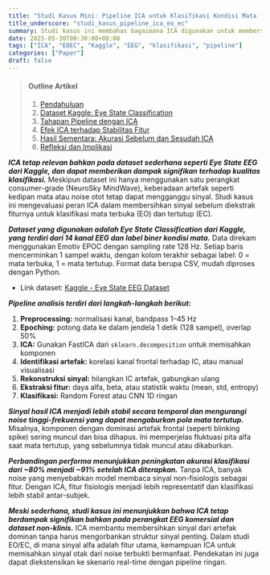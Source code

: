 ```yaml
---
title: "Studi Kasus Mini: Pipeline ICA untuk Klasifikasi Kondisi Mata (EO/EC)"
title_underscore: "studi_kasus_pipeline_ica_eo_ec"
summary: Studi kasus ini membahas bagaimana ICA digunakan untuk membersihkan sinyal EEG dari dataset Kaggle guna meningkatkan akurasi klasifikasi kondisi mata terbuka dan tertutup.
date: 2025-05-30T00:30:00+08:00
tags: ["ICA", "EOEC", "Kaggle", "EEG", "klasifikasi", "pipeline"]
categories: ["Paper"]
draft: false
---
```


> #### Outline Artikel  
> 1. [Pendahuluan](#pendahuluan)  
> 2. [Dataset Kaggle: Eye State Classification](#dataset-kaggle-eye-state-classification)  
> 3. [Tahapan Pipeline dengan ICA](#tahapan-pipeline-dengan-ica)  
> 4. [Efek ICA terhadap Stabilitas Fitur](#efek-ica-terhadap-stabilitas-fitur)  
> 5. [Hasil Sementara: Akurasi Sebelum dan Sesudah ICA](#hasil-sementara-akurasi-sebelum-dan-sesudah-ica)  
> 6. [Refleksi dan Implikasi](#refleksi-dan-implikasi)

<a id="pendahuluan"></a>
***ICA tetap relevan bahkan pada dataset sederhana seperti Eye State EEG dari Kaggle, dan dapat memberikan dampak signifikan terhadap kualitas klasifikasi.*** Meskipun dataset ini hanya menggunakan satu perangkat consumer-grade (NeuroSky MindWave), keberadaan artefak seperti kedipan mata atau noise otot tetap dapat mengganggu sinyal. Studi kasus ini mengevaluasi peran ICA dalam membersihkan sinyal sebelum diekstrak fiturnya untuk klasifikasi mata terbuka (EO) dan tertutup (EC).

<a id="dataset-kaggle-eye-state-classification"></a>
***Dataset yang digunakan adalah Eye State Classification dari Kaggle, yang terdiri dari 14 kanal EEG dan label biner kondisi mata.*** Data direkam menggunakan Emotiv EPOC dengan sampling rate 128 Hz. Setiap baris mencerminkan 1 sampel waktu, dengan kolom terakhir sebagai label: 0 = mata terbuka, 1 = mata tertutup. Format data berupa CSV, mudah diproses dengan Python.

- Link dataset: [Kaggle - Eye State EEG Dataset](https://www.kaggle.com/datasets/robikscube/eye-state-classification-eeg-dataset)

<a id="tahapan-pipeline-dengan-ica"></a>
***Pipeline analisis terdiri dari langkah-langkah berikut:***
1. **Preprocessing:** normalisasi kanal, bandpass 1–45 Hz
2. **Epoching:** potong data ke dalam jendela 1 detik (128 sampel), overlap 50%
3. **ICA:** Gunakan FastICA dari `sklearn.decomposition` untuk memisahkan komponen
4. **Identifikasi artefak:** korelasi kanal frontal terhadap IC, atau manual visualisasi
5. **Rekonstruksi sinyal:** hilangkan IC artefak, gabungkan ulang
6. **Ekstraksi fitur:** daya alfa, beta, atau statistik waktu (mean, std, entropy)
7. **Klasifikasi:** Random Forest atau CNN 1D ringan

<a id="efek-ica-terhadap-stabilitas-fitur"></a>
***Sinyal hasil ICA menjadi lebih stabil secara temporal dan mengurangi noise tinggi-frekuensi yang dapat mengaburkan pola mata tertutup.*** Misalnya, komponen dengan dominasi artefak frontal (seperti blinking spike) sering muncul dan bisa dihapus. Ini memperjelas fluktuasi pita alfa saat mata tertutup, yang sebelumnya tidak muncul atau dikaburkan.

<a id="hasil-sementara-akurasi-sebelum-dan-sesudah-ica"></a>
***Perbandingan performa menunjukkan peningkatan akurasi klasifikasi dari ~80% menjadi ~91% setelah ICA diterapkan.*** Tanpa ICA, banyak noise yang menyebabkan model membaca sinyal non-fisiologis sebagai fitur. Dengan ICA, fitur fisiologis menjadi lebih representatif dan klasifikasi lebih stabil antar-subjek.

<a id="refleksi-dan-implikasi"></a>
***Meski sederhana, studi kasus ini menunjukkan bahwa ICA tetap berdampak signifikan bahkan pada perangkat EEG komersial dan dataset non-klinis.*** ICA membantu membersihkan sinyal dari artefak dominan tanpa harus mengorbankan struktur sinyal penting. Dalam studi EO/EC, di mana sinyal alfa adalah fitur utama, kemampuan ICA untuk memisahkan sinyal otak dari noise terbukti bermanfaat. Pendekatan ini juga dapat diekstensikan ke skenario real-time dengan pipeline ringan.